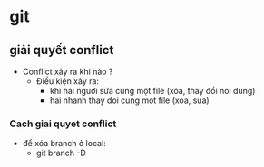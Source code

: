 # git

## giải quyết conflict

- Conflict xảy ra khi nào ?
   - Điều kiện xảy ra:
       - khi hai nguời sửa cùng một file (xóa, thay đổi noi dung)
       - hai nhanh thay doi cung mot file (xoa, sua)
### Cach giai quyet conflict

- để xóa branch ở local:
  - git branch -D <Ten branch>